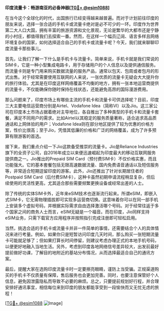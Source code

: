 **印度流量卡：畅游南亚的必备神器[[TG💪+ @esim1088](https://t.me/s/esim1088)]**

在当今这个全球化的时代，出国旅行已经变得越来越普遍。而对于计划前往印度的朋友来说，选择一张合适的手机卡或流量卡绝对是必不可少的一环。印度作为世界第二大人口大国，拥有丰富的旅游资源和文化景观，无论是繁华的大都市还是宁静的小村庄，都值得我们去探索一番。然而，在这样一个幅员辽阔、语言多样且网络环境复杂的国家，如何选择适合自己的手机卡或流量卡呢？今天，我们就来聊聊印度流量卡那些事儿。

首先，让我们了解一下什么是手机卡与流量卡。简单来说，手机卡就是我们常说的SIM卡，它是一种小型集成电路卡，用于存储用户的个人信息以及提供通信服务。而流量卡则是专门用来购买数据流量的服务产品，通常以包天、包周或者包月的形式出售。对于经常需要使用互联网的人来说，一张优质的流量卡无疑会大大提升你的旅行体验。尤其是在印度这样网络覆盖不均衡的地方，拥有一张本地运营商提供的流量卡，不仅能确保你随时保持在线状态，还能避免高昂的国际漫游费用。

那么问题来了，印度市场上有哪些主流的手机卡和流量卡可供选择呢？目前，印度三大主要电信运营商分别是Airtel、Vodafone Idea（简称VI）以及Jio。这三家公司在印度本土市场占据着绝对主导地位，各自推出了多种类型的手机卡和流量卡套餐，满足不同用户的需求。比如Airtel以其稳定的服务质量著称，适合追求高品质通话和上网体验的用户；Vodafone Idea则在部分地区提供了较为优惠的价格方案，性价比很高；至于Jio，凭借其低廉的价格和广泛的网络覆盖，成为了许多预算有限游客的首选。

接下来，我们重点介绍一下Jio这款备受推崇的流量卡。Jio是Reliance Industries旗下的全资子公司，自2016年成立以来便迅速崛起为印度最大的移动互联网服务提供商之一。Jio推出的Prepaid SIM Card（预付费SIM卡）不仅价格实惠，而且功能强大。它的基本套餐包括无限高速数据流量、国内免费语音通话以及短信服务等，非常适合短期逗留印度的游客。此外，Jio还推出了针对长期居住者的Postpaid SIM Card（后付费SIM卡），这种卡虽然初期申请流程稍显复杂，但后续使用的灵活性更高，尤其适合那些需要频繁更换设备或经常出差的人士。

除了传统的实体SIM卡外，近年来eSIM技术也逐渐流行起来。所谓eSIM，即嵌入式SIM卡，它无需物理插拔即可实现多运营商切换。这意味着你可以在同一部手机上安装多个虚拟号码，并根据实际需求自由选择激活哪个号码。对于经常往返于多个国家之间的商务人士而言，eSIM无疑是一个福音。而在印度，Jio同样支持eSIM业务，只需下载官方应用程序并按照指引完成注册即可轻松启用。

当然，挑选合适的手机卡或流量卡并非一件简单的事情，还需要结合个人的具体情况来进行考量。例如，如果你只是短暂访问印度几天时间，那么购买一张短期流量卡可能就足够了；但如果打算长时间停留，则建议考虑办理正式的本地手机号码，以便更好地融入当地生活。另外，考虑到印度各地网络信号差异较大，出发前最好提前做好功课，了解目的地附近的基站分布情况，从而选择最适合自己的通讯方案。

最后，提醒大家在选购印度流量卡时一定要擦亮眼睛，谨防上当受骗。正规渠道购买的手机卡不仅质量有保障，售后服务也会更加完善。同时，也要注意保管好个人信息，避免因泄露隐私而导致不必要的麻烦。总之，只要提前规划好行程，并合理安排好通讯事宜，相信每位来到印度的朋友都能享受到一段愉快而又无忧无虑的旅程！

[[TG💪+ @esim1088](https://t.me/s/esim1088) ![Image](https://i.postimg.cc/4NQfJmqS/Snipaste-2025-05-13-00-14-12.png)]